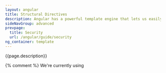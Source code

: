 ```yaml
---
layout: angular
title: Structural Directives
description: Angular has a powerful template engine that lets us easily manipulate the DOM structure of our elements.
sideNavGroup: advanced
prevpage:
  title: Security
  url: /angular/guide/security
ng_container: template
---
```

<!-- FilePath: src/angular/guide/structural-directives.md -->
<?code-excerpt path-base="structural-directives"?>
{{page.description}}

{% comment %}
We're currently using <template> until <ng-container> becomes available;
hence the page variable named `ng_container` set to `template` in the front matter.
Btw, <template> is soon to be renamed <ng-template> in ngTS.
{% endcomment %}

This guide looks at how Angular manipulates the DOM with **structural directives** and
how you can write your own structural directives to do the same thing.

Try the <live-example></live-example>.

<div id="definition"></div>
## What are structural directives?

Structural directives are responsible for HTML layout.
They shape or reshape the DOM's _structure_, typically by adding, removing, or manipulating
elements.

As with other directives, you apply a structural directive to a _host element_.
The directive then does whatever it's supposed to do with that host element and its descendents.

Structural directives are easy to recognize.
An asterisk (*) precedes the directive attribute name as in this example.

<?code-excerpt "lib/app_component.html (ngif)"?>
```
  <div *ngIf="hero != null" >{!{hero.name}!}</div>
```

No brackets. No parentheses. Just `*ngIf` set to a string.

You'll learn in this guide that the [asterisk (*) is a convenience notation](#asterisk)
and the string is a [_microsyntax_](#microsyntax) rather than the usual
[template expression](template-syntax.html#template-expressions).
Angular desugars this notation into a marked-up `<template>` that surrounds the
host element and its descendents.
Each structural directive does something different with that template.

Three of the common, built-in structural directives &mdash; [NgIf](template-syntax.html#ngIf),
[NgFor](template-syntax.html#ngFor), and [NgSwitch...](template-syntax.html#ngSwitch) &mdash; are
described in the [_Template Syntax_](template-syntax.html) guide and seen in samples throughout the Angular documentation.
Here's an example of them in a template:

<?code-excerpt "lib/app_component.html (built-in)"?>
```
  <div *ngIf="hero != null" >{!{hero.name}!}</div>

  <ul>
    <li *ngFor="let hero of heroes">{!{hero.name}!}</li>
  </ul>

  <div [ngSwitch]="hero?.emotion">
    <happy-hero    *ngSwitchCase="'happy'"    [hero]="hero"></happy-hero>
    <sad-hero      *ngSwitchCase="'sad'"      [hero]="hero"></sad-hero>
    <confused-hero *ngSwitchCase="'confused'" [hero]="hero"></confused-hero>
    <unknown-hero  *ngSwitchDefault           [hero]="hero"></unknown-hero>
  </div>
```

This guide won't repeat how to _use_ them. But it does explain _how they work_
and how to [write your own](#unless) structural directive.

<div class="callout is-helpful" markdown="1">
  <header> Directive spelling</header>
   Throughout this guide, you'll see a directive spelled in both _UpperCamelCase_ and _lowerCamelCase_.
   Already you've seen `NgIf` and `ngIf`.
   There's a reason. `NgIf` refers to the directive _class_;
   `ngIf` refers to the directive's _attribute name_.

   A directive _class_ is spelled in _UpperCamelCase_ (`NgIf`).
   A directive's _attribute name_ is spelled in _lowerCamelCase_ (`ngIf`).
   The guide refers to the directive _class_ when talking about its properties and what the directive does.
   The guide refers to the _attribute name_ when describing how
   you apply the directive to an element in the HTML template.
</div>

<div class="l-sub-section" markdown="1">
  There are two other kinds of Angular directives, described extensively elsewhere:
  (1)&nbsp;components and (2)&nbsp;attribute directives.

  A *component* manages a region of HTML in the manner of a native HTML element.
  Technically it's a directive with a template.

  An [*attribute* directive](attribute-directives.html) changes the appearance or behavior
  of an element, component, or another directive.
  For example, the built-in [`NgStyle`](template-syntax.html#ngStyle) directive
  changes several element styles at the same time.

  You can apply many _attribute_ directives to one host element.
  You can [only apply one](#one-per-element) _structural_ directive to a host element.
</div>

## NgIf case study {#ngIf}

`NgIf` is the simplest structural directive and the easiest to understand.
It takes a boolean expression and makes an entire chunk of the DOM appear or disappear.

<?code-excerpt "lib/app_component.html (ngif-true)"?>
```
  <p *ngIf="true">
    Expression is true and ngIf is true.
    This paragraph is in the DOM.
  </p>
  <p *ngIf="false">
    Expression is false and ngIf is false.
    This paragraph is not in the DOM.
  </p>
```

The `ngIf` directive doesn't hide elements with CSS. It adds and removes them physically from the DOM.
Confirm that fact using browser developer tools to inspect the DOM.

<img class="image-display" src="{% asset_path 'ng/devguide/structural-directives/element-not-in-dom.png' %}" alt="ngIf=false element not in DOM">

The top paragraph is in the DOM. The bottom, disused paragraph is not;
in its place is a comment about "template bindings" (more about that [later](#asterisk)).

When the condition is false, `NgIf` removes its host element from the DOM,
detaches it from DOM events (the attachments that it made),
detaches the component from Angular change detection, and destroys it.
The component and DOM nodes can be garbage-collected and free up memory.

### Why *remove* rather than *hide*?

A directive could hide the unwanted paragraph instead by setting its `display` style to `none`.

<?code-excerpt "lib/app_component.html (display-none)"?>
```
  <p [style.display]="'block'">
    Expression sets display to "block".
    This paragraph is visible.
  </p>
  <p [style.display]="'none'">
    Expression sets display to "none".
    This paragraph is hidden but still in the DOM.
  </p>
```

While invisible, the element remains in the DOM.

<img class="image-display" src="{% asset_path 'ng/devguide/structural-directives/element-display-in-dom.png' %}" alt="hidden element still in DOM">

The difference between hiding and removing doesn't matter for a simple paragraph.
It does matter when the host element is attached to a resource intensive component.
Such a component's behavior continues even when hidden.
The component stays attached to its DOM element. It keeps listening to events.
Angular keeps checking for changes that could affect data bindings.
Whatever the component was doing, it keeps doing.

Although invisible, the component&mdash;and all of its descendant components&mdash;tie up resources.
The performance and memory burden can be substantial, responsiveness can degrade, and the user sees nothing.

On the positive side, showing the element again is quick.
The component's previous state is preserved and ready to display.
The component doesn't re-initialize&mdash;an operation that could be expensive.
So hiding and showing is sometimes the right thing to do.

But in the absence of a compelling reason to keep them around,
your preference should be to remove DOM elements that the user can't see
and recover the unused resources with a structural directive like `NgIf` .

**These same considerations apply to every structural directive, whether built-in or custom.**
Before applying a structural directive, you might want to pause for a moment
to consider the consequences of adding and removing elements and of creating and destroying components.

## The asterisk (*) prefix {#asterisk}

Surely you noticed the asterisk (*) prefix to the directive name
and wondered why it is necessary and what it does.

Here is `*ngIf` displaying the hero's name if `hero` exists.

<?code-excerpt "lib/app_component.html (asterisk)"?>
```
  <div *ngIf="hero != null" >{!{hero.name}!}</div>
```

The asterisk is "syntactic sugar" for something a bit more complicated.
Internally, Angular desugars it in two stages.
First, it translates the `*ngIf="..."` into a template _attribute_, `template="ngIf ..."`,&nbsp; like this.

<?code-excerpt "lib/app_component.html (ngif-template-attr)"?>
```
  <div template="ngIf hero != null">{!{hero.name}!}</div>
```

Then it translates the template _attribute_ into a template _element_, wrapped around the host element, like this.

<?code-excerpt "lib/app_component.html (ngif-template)"?>
```
  <template [ngIf]="hero != null">
    <div>{!{hero.name}!}</div>
  </template>
```

* The `*ngIf` directive moved to the `<template>` element where it became a property binding,`[ngIf]`.
* The rest of the `<div>`, including its class attribute, moved inside the `<template>` element.

None of these forms are actually rendered.
Only the finished product ends up in the DOM.

<img class="image-display" src="{% asset_path 'ng/devguide/structural-directives/hero-div-in-dom.png' %}" alt="hero div in DOM">

Angular consumed the `<template>` content during its actual rendering and
replaced the `<template>` with a diagnostic comment.

The [`NgFor`](#ngFor) and [`NgSwitch...`](#ngSwitch) directives follow the same pattern.

## Inside _*ngFor_ {#ngFor}

Angular transforms the `*ngFor` in similar fashion from asterisk (*) syntax through
template _attribute_ to template _element_.

Here's a full-featured app of `NgFor`, written all three ways:

<?code-excerpt "lib/app_component.html (inside-ngfor)"?>
```
  <div *ngFor="let hero of heroes; let i=index; let odd=odd; trackBy: trackById"
       [class.odd]="odd">
    ({!{i}!}) {!{hero.name}!}
  </div>

  <div template="ngFor let hero of heroes; let i=index; let odd=odd; trackBy: trackById"
       [class.odd]="odd">
    ({!{i}!}) {!{hero.name}!}
  </div>

  <template ngFor let-hero [ngForOf]="heroes" let-i="index" let-odd="odd"
            [ngForTrackBy]="trackById">
    <div [class.odd]="odd">({!{i}!}) {!{hero.name}!}</div>
  </template>
```

This is manifestly more complicated than `ngIf` and rightly so.
The `NgFor` directive has more features, both required and optional, than the `NgIf` shown in this guide.
At minimum `NgFor` needs a looping variable (`let hero`) and a list (`heroes`).

You enable these features in the string assigned to `ngFor`, which you write in Angular's [microsyntax](#microsyntax).

<div class="alert is-helpful" markdown="1">
  Everything _outside_ the `ngFor` string stays with the host element
  (the `<div>`) as it moves inside the `<template>`.
  In this example, the `[ngClass]="odd"` stays on the `<div>`.
</div>

### Microsyntax

The Angular microsyntax lets you configure a directive in a compact, friendly string.
The microsyntax parser translates that string into attributes on the `<template>`:

* The `let` keyword declares a [_template input variable_](#template-input-variable)
that you reference within the template. The input variables in this example are `hero`, `i`, and `odd`.
The parser translates `let hero`, `let i`, and `let odd` into variables named,
`let-hero`, `let-i`, and `let-odd`.

* The microsyntax parser takes `of` and `trackby`, title-cases them (`of` -> `Of`, `trackBy` -> `TrackBy`),
and prefixes them with the directive's attribute name (`ngFor`), yielding the names `ngForOf` and `ngForTrackBy`.
Those are the names of two `NgFor` _input properties_ .
That's how the directive learns that the list is `heroes` and the track-by function is `trackById`.

* As the `NgFor` directive loops through the list, it sets and resets properties of its own _context_ object.
These properties include `index` and `odd` and a special property named `$implicit`.

* The `let-i` and `let-odd` variables were defined as `let i=index` and `let odd=odd`.
Angular sets them to the current value of the context's `index` and `odd` properties.

* The context property for `let-hero` wasn't specified.
It's intended source is implicit.
Angular sets `let-hero` to the value of the context's `$implicit` property
which `NgFor` has initialized with the hero for the current iteration.

* The [API guide](/api/angular/angular/NgFor-class.html "API: NgFor")
describes additional `NgFor` directive properties and context properties.

These microsyntax mechanisms are available to you when you write your own structural directives.
Studying the source code for `NgIf` and `NgFor` is a great way to learn more.

<div id="template-input-variables"></div>
### Template input variable

A _template input variable_ is a variable whose value you can reference _within_ a single instance of the template.
There are several such variables in this example: `hero`, `i`, and `odd`.
All are preceded by the keyword `let`.

A _template input variable_ is **_not_** the same as a
[template _reference_ variable](template-syntax.html#ref-vars),
neither _semantically_ nor _syntactically_.

You declare a template _input_ variable using the `let` keyword (`let hero`).
The variable's scope is limited to a _single instance_ of the repeated template.
You can use the same variable name again in the definition of other structural directives.

You declare a template _reference_ variable by prefixing the variable name with `#` (`#var`).
A _reference_ variable refers to its attached element, component or directive.
It can be accessed _anywhere_ in the _entire template_.

Template _input_ and _reference_ variable names have their own namespaces. The `hero` in `let hero` is never the same
variable as the `hero` declared as `#hero`.

<div id="one-per-element"></div>
### One structural directive per host element

Someday you'll want to repeat a block of HTML but only when a particular condition is true.
You'll _try_ to put both an `*ngFor` and an `*ngIf` on the same host element.
Angular won't let you. You may apply only one _structural_ directive to an element.

The reason is simplicity. Structural directives can do complex things with the host element and its descendents.
When two directives lay claim to the same host element, which one takes precedence?
Which should go first, the `NgIf` or the `NgFor`? Can the `NgIf` cancel the effect of the `NgFor`?
If so (and it seems like it should be so), how should Angular generalize the ability to cancel for other structural directives?

There are no easy answers to these questions. Prohibiting multiple structural directives makes them moot.
There's an easy solution for this use case: put the `*ngIf` on a container element that wraps the `*ngFor` element.
One or both elements can be an [`{{page.ng_container}}`](#ngcontainer) so you don't have to introduce extra levels of HTML.

<div id="ngSwitch"></div>
## Inside _NgSwitch_ directives

The Angular _NgSwitch_ is actually a set of cooperating directives: `NgSwitch`, `NgSwitchCase`, and `NgSwitchDefault`.

Here's an example.

<?code-excerpt "lib/app_component.html (ngswitch)"?>
```
  <div [ngSwitch]="hero?.emotion">
    <happy-hero    *ngSwitchCase="'happy'"    [hero]="hero"></happy-hero>
    <sad-hero      *ngSwitchCase="'sad'"      [hero]="hero"></sad-hero>
    <confused-hero *ngSwitchCase="'confused'" [hero]="hero"></confused-hero>
    <unknown-hero  *ngSwitchDefault           [hero]="hero"></unknown-hero>
  </div>
```

<div class="l-sub-section" markdown="1">
  You might come across an `NgSwitchWhen` directive in older code.
  That is the deprecated name for `NgSwitchCase`.
</div>

The switch value assigned to `NgSwitch` (`hero.emotion`) determines which
(if any) of the switch cases are displayed.

`NgSwitch` itself is not a structural directive.
It's an _attribute_ directive that controls the behavior of the other two switch directives.
That's why you write `[ngSwitch]`, never `*ngSwitch`.

`NgSwitchCase` and `NgSwitchDefault` _are_ structural directives.
You attach them to elements using the asterisk (*) prefix notation.
An `NgSwitchCase` displays its host element when its value matches the switch value.
The `NgSwitchDefault` displays its host element when no sibling `NgSwitchCase` matches the switch value.

<div class="l-sub-section" markdown="1">
  The element to which you apply a directive is its _host_ element.
  The `<happy-hero>` is the host element for the happy `*ngSwitchCase`.
  The `<unknown-hero>` is the host element for the `*ngSwitchDefault`.
</div>

As with other structural directives, the `NgSwitchCase` and `NgSwitchDefault`
can be desugared into the template _attribute_ form.

<?code-excerpt "lib/app_component.html (ngswitch-template-attr)"?>
```
  <div [ngSwitch]="hero?.emotion">
    <happy-hero    template="ngSwitchCase 'happy'"    [hero]="hero"></happy-hero>
    <sad-hero      template="ngSwitchCase 'sad'"      [hero]="hero"></sad-hero>
    <confused-hero template="ngSwitchCase 'confused'" [hero]="hero"></confused-hero>
    <unknown-hero  template="ngSwitchDefault"         [hero]="hero"></unknown-hero>
  </div>
```

That, in turn, can be desugared into the `<template>` element form.

<?code-excerpt "lib/app_component.html (ngswitch-template)"?>
```
  <div [ngSwitch]="hero?.emotion">
    <template [ngSwitchCase]="'happy'">
      <happy-hero [hero]="hero"></happy-hero>
    </template>
    <template [ngSwitchCase]="'sad'">
      <sad-hero [hero]="hero"></sad-hero>
    </template>
    <template [ngSwitchCase]="'confused'">
      <confused-hero [hero]="hero"></confused-hero>
    </template >
    <template ngSwitchDefault>
      <unknown-hero [hero]="hero"></unknown-hero>
    </template>
  </div>
```

## Prefer the asterisk (*) syntax  {#prefer-asterisk}

The asterisk (*) syntax is more clear than the other desugared forms.
{%comment%}Use [&lt;ng-container&gt;](#ng-container) when there's no single element to host the directive.{%endcomment%}

While there's rarely a good reason to apply a structural directive in template _attribute_ or _element_ form,
it's still important to know that Angular creates a `<template>` and to understand how it works.
You'll refer to the `<template>` when you [write your own structural directive](#unless).

## The *template* element  {#template}

The <a href="https://developer.mozilla.org/en-US/docs/Web/HTML/Element/template" target="_blank" rel="noopener" title="MDN: Template Tag">HTML 5 &lt;template&gt;</a>
is a formula for rendering HTML.
It is never displayed directly.
In fact, before rendering the view, Angular _replaces_ the `<template>` and its contents with a comment.

If there is no structural directive and you merely wrap some elements in a `<template>`,
those elements disappear.
That's the fate of the middle "Hip!" in the phrase "Hip! Hip! Hooray!".

<?code-excerpt "lib/app_component.html (template-tag)"?>
```
  <p>Hip!</p>
  <template>
    <p>Hip!</p>
  </template>
  <p>Hooray!</p>
```

Angular erases the middle "Hip!", leaving the cheer a bit less enthusiastic.

<img class="image-display" src="{% asset_path 'ng/devguide/structural-directives/template-rendering.png' %}" width="382" alt="template tag rendering">

A structural directive puts a `<template>` to work
as you'll see when you [write your own structural directive](#unless).

<div id="group-elements"></div>
<div id="ngcontainer"></div>
<div id="ng-container"></div>
## Group sibling elements

There's often a _root_ element that can and should host the structural directive.
The list element (`<li>`) is a typical host element of an `NgFor` repeater.

<?code-excerpt "lib/app_component.html (ngfor-li)"?>
```
  <li *ngFor="let hero of heroes">{!{hero.name}!}</li>
```

When there isn't a host element, you can usually wrap the content in a native HTML container element,
such as a `<div>`, and attach the directive to that wrapper.

<?code-excerpt "lib/app_component.html (ngif)"?>
```
  <div *ngIf="hero != null" >{!{hero.name}!}</div>
```

Introducing another container element&mdash;typically a `<span>` or `<div>`&mdash;to
group the elements under a single _root_ is usually harmless.
_Usually_ ... but not _always_.

The grouping element may break the template appearance because CSS styles
neither expect nor accommodate the new layout.
For example, suppose you have the following paragraph layout.

<?code-excerpt "lib/app_component.html (ngif-span)"?>
```
  <p>
    I turned the corner
    <span *ngIf="hero != null">
      and saw {!{hero.name}!}. I waved
    </span>
    and continued on my way.
  </p>
```

You also have a CSS style rule that happens to apply to a `<span>` within a `<p>`aragraph.

<?code-excerpt "lib/app_component.css (p-span)"?>
```
  p span { color: red; font-size: 70%; }
```

The constructed paragraph renders strangely.

<img class="image-display" src="{% asset_path 'ng/devguide/structural-directives/bad-paragraph.png' %}" alt="spanned paragraph with bad style">

The `p span` style, intended for use elsewhere, was inadvertently applied here.

Another problem: some HTML elements require all immediate children to be of a specific type.
For example, the `<select>` element requires `<option>` children.
You can't wrap the _options_ in a conditional `<div>` or a `<span>`.

When you try this,

<?code-excerpt "lib/app_component.html (select-span)"?>
```
  <div>
    Pick your favorite hero
    (<label><input type="checkbox" checked (change)="showSad = !showSad">show sad</label>)
  </div>
  <select [(ngModel)]="hero">
    <span *ngFor="let h of heroes">
      <span *ngIf="showSad || h.emotion !== 'sad'">
        <option [ngValue]="h">{!{h.name}!} ({!{h.emotion}!})</option>
      </span>
    </span>
  </select>
```

the drop down is empty.

<img class="image-display" src="{% asset_path 'ng/devguide/structural-directives/bad-select.png' %}" alt="spanned options don't work">

The browser won't display an `<option>` within a `<span>`.

### *{{page.ng_container}}* to the rescue

The Angular `<{{page.ng_container}}>` is a grouping element that doesn't interfere with styles or layout
because Angular _doesn't put it in the DOM_.

Here's the conditional paragraph again, this time using `<{{page.ng_container}}>`.

<?code-excerpt "lib/app_component.html (ngif-ngcontainer)"?>
```
  <p>
    I turned the corner
    <template [ngIf]="hero != null">
      and saw {!{hero.name}!}. I waved
    </template>
    and continued on my way. [template]
  </p>
```

It renders properly. Notice the use of a desugared form of [NgIf](#ngIf).

<img class="image-display" src="{% asset_path 'ng/devguide/structural-directives/good-paragraph.png' %}" alt="ngcontainer paragraph with proper style">

Now conditionally exclude a _select_ `<option>` with `<{{page.ng_container}}>`.

<?code-excerpt "lib/app_component.html (select-ngcontainer)"?>
```
  <div>
    Pick your favorite hero 2
    (<label><input type="checkbox" checked (change)="showSad = !showSad">show sad</label>)
  </div>
  <select [(ngModel)]="hero">
    <template ngFor let-h [ngForOf]="heroes">
      <template [ngIf]="showSad || h.emotion !== 'sad'">
        <option [ngValue]="h">{!{h.name}!} ({!{h.emotion}!})</option>
      </template>
    </template>
  </select>
```

The drop down works properly.

<img class="image-display" src="{% asset_path 'ng/devguide/structural-directives/select-ngcontainer-anim.gif' %}" alt="ngcontainer options work properly">

The `<{{page.ng_container}}>` is a syntax element recognized by the Angular parser.
It's not a directive, component, class, or interface.
It's more like the curly braces in a Dart `if`-block:

<code-example lang="dart">if (someCondition) {
  statement1;
  statement2;
  statement3;
}</code-example>

Without those braces, Dart would only execute the first statement
when you intend to conditionally execute all of them as a single block.
The `<{{page.ng_container}}>` satisfies a similar need in Angular templates.

## Write a structural directive {#unless}

In this section, you write an `UnlessDirective` structural directive
that does the opposite of `NgIf`.
`NgIf` displays the template content when the condition is `true`.
`UnlessDirective` displays the content when the condition is ***false***.

<?code-excerpt "lib/app_component.html (myUnless-1)"?>
```
  <p *myUnless="condition">Show this sentence unless the condition is true.</p>
```

Creating a directive is similar to creating a component.
Here's how you might begin:

<?code-excerpt "lib/src/unless_directive.dart (skeleton)" title?>
```
  import 'package:angular/angular.dart';

  @Directive(selector: '[myUnless]')
  class UnlessDirective {
  }
```

The directive's _selector_ is typically the directive's **attribute name** in square brackets, `[myUnless]`.
The brackets define a CSS
<a href="https://developer.mozilla.org/en-US/docs/Web/CSS/Attribute_selectors" target="_blank" rel="noopener" title="MDN: Attribute selectors">attribute selector</a>.

The directive _attribute name_ should be spelled in _lowerCamelCase_ and begin with a prefix.
Don't use `ng`. That prefix belongs to Angular.
Pick something short that fits you or your company.
In this example, the prefix is `my`.

The directive _class_ name ends in `Directive`.
Angular's own directives do not.

### _TemplateRef_ and _ViewContainerRef_

A simple structural directive like this one creates an
[_embedded view_](/api/angular/angular/EmbeddedViewRef-class.html "API: EmbeddedViewRef")
from the Angular-generated `<template>` and inserts that view in a
[_view container_](/api/angular/angular/ViewContainerRef-class.html "API: ViewContainerRef")
adjacent to the directive's original `<p>` host element.

You'll acquire the `<template>` contents with a
[`TemplateRef`](/api/angular/angular/TemplateRef-class.html "API: TemplateRef")
and access the _view container_ through a
[`ViewContainerRef`](/api/angular/angular/ViewContainerRef-class.html "API: ViewContainerRef").

You inject both in the directive constructor as private variables of the class.

<?code-excerpt "lib/src/unless_directive.dart (ctor)"?>
```
  TemplateRef _templateRef;
  ViewContainerRef _viewContainer;

  UnlessDirective(this._templateRef, this._viewContainer);
```

### The _myUnless_ property

The directive consumer expects to bind a true/false condition to `[myUnless]`.
That means the directive needs a `myUnless` property, decorated with `@Input`

<div class="l-sub-section" markdown="1">
  Read about `@Input` in the [_Template Syntax_](template-syntax.html#inputs-outputs) guide.
</div>

<?code-excerpt "lib/src/unless_directive.dart (set)"?>
```
  @Input()
  set myUnless(bool condition) {
    if (!condition && !_hasView) {
      _viewContainer.createEmbeddedView(_templateRef);
      _hasView = true;
    } else if (condition && _hasView) {
      _viewContainer.clear();
      _hasView = false;
    }
  }
```

Angular sets the  `myUnless` property whenever the value of the condition changes.
Because the `myUnless` property does work, it needs a setter.

* If the condition is false and the view hasn't been created previously,
tell the _view container_ to create the _embedded view_ from the template.

* If the condition is true and the view is currently displayed,
clear the container which also destroys the view.

Nobody reads the `myUnless` property so it doesn't need a getter.

The completed directive code looks like this:

<?code-excerpt "lib/src/unless_directive.dart (excerpt)" region="no-docs" title?>
```
  import 'package:angular/angular.dart';

  @Directive(selector: '[myUnless]')
  class UnlessDirective {
    bool _hasView = false;

    TemplateRef _templateRef;
    ViewContainerRef _viewContainer;

    UnlessDirective(this._templateRef, this._viewContainer);

    @Input()
    set myUnless(bool condition) {
      if (!condition && !_hasView) {
        _viewContainer.createEmbeddedView(_templateRef);
        _hasView = true;
      } else if (condition && _hasView) {
        _viewContainer.clear();
        _hasView = false;
      }
    }
  }
```

Add this directive to the `directives` list of the AppComponent.

Then create some HTML to try it.

<?code-excerpt "lib/app_component.html (myUnless)"?>
```
  <p *myUnless="condition" class="unless a">
    (A) This paragraph is displayed because the condition is false.
  </p>

  <p *myUnless="!condition" class="unless b">
    (B) Although the condition is true,
    this paragraph is displayed because myUnless is set to false.
  </p>
```

When the `condition` is false, the top (A) paragraph appears and the bottom (B) paragraph disappears.
When the `condition` is true, the top (A) paragraph is removed and the bottom (B) paragraph appears.

<img class="image-display" src="{% asset_path 'ng/devguide/structural-directives/unless-anim.gif' %}" alt="UnlessDirective in action">

## Summary

You can both try and download the source code for this guide in the <live-example></live-example>.

Here is the source under the `lib` folder.

<code-tabs>
  <?code-pane "lib/app_component.dart"?>
  <?code-pane "lib/app_component.html"?>
  <?code-pane "lib/app_component.css"?>
  <?code-pane "lib/src/hero.dart"?>
  <?code-pane "lib/src/hero_switch_components.dart"?>
  <?code-pane "lib/src/unless_directive.dart"?>
</code-tabs>

You learned

* that structural directives manipulate HTML layout.
* to use [`<{{page.ng_container}}>`](#ngcontainer) as a grouping element when there is no suitable host element.
* that the Angular desugars [asterisk (*) syntax](#asterisk) into a `<template>`.
* how that works for the `NgIf`, `NgFor` and `NgSwitch` built-in directives.
* about the [_microsyntax_](#microsyntax) that expands into a [`<template>`](#template).
* to write a [custom structural directive](#unless), `UnlessDirective`.
